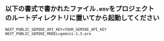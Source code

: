 ## 以下の書式で書かれたファイル`.env`をプロジェクトのルートディレクトリに置いてから起動してください
~~~txt:.env
NEXT_PUBLIC_GEMINI_API_KEY=YOUR_GEMINI_API_KEY
NEXT_PUBLIC_GEMINI_MODEL=gemini-1.5-pro
~~~
